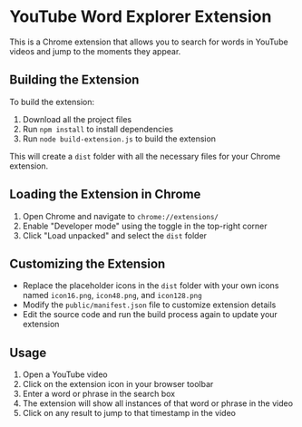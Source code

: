 
# YouTube Word Explorer Extension

This is a Chrome extension that allows you to search for words in YouTube videos and jump to the moments they appear.

## Building the Extension

To build the extension:

1. Download all the project files
2. Run `npm install` to install dependencies
3. Run `node build-extension.js` to build the extension

This will create a `dist` folder with all the necessary files for your Chrome extension.

## Loading the Extension in Chrome

1. Open Chrome and navigate to `chrome://extensions/`
2. Enable "Developer mode" using the toggle in the top-right corner
3. Click "Load unpacked" and select the `dist` folder

## Customizing the Extension

- Replace the placeholder icons in the `dist` folder with your own icons named `icon16.png`, `icon48.png`, and `icon128.png`
- Modify the `public/manifest.json` file to customize extension details
- Edit the source code and run the build process again to update your extension

## Usage

1. Open a YouTube video
2. Click on the extension icon in your browser toolbar
3. Enter a word or phrase in the search box
4. The extension will show all instances of that word or phrase in the video
5. Click on any result to jump to that timestamp in the video
